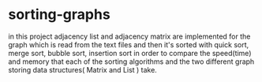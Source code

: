 # sorting-graphs

in this project adjacency list and adjacency matrix are implemented for the graph which is read from the text files and then it's sorted with quick sort, merge sort, bubble sort, insertion sort in order to compare the speed(time) and memory that each of the sorting algorithms and the two different graph storing data structures( Matrix and List ) take. 
